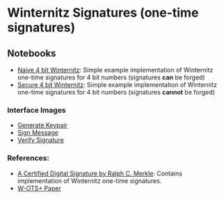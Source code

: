 # Winternitz Signatures (one-time signatures)

## **Notebooks**

- [Naive 4 bit Winternitz](naive_4_bit_winternitz.ipynb): Simple example implementation of Winternitz one-time signatures for 4 bit numbers (signatures **can** be forged)
- [Secure 4 bit Winternitz](secure_4_bit_winternitz.ipynb): Simple example implementation of Winternitz one-time signatures for 4 bit numbers (signatures **cannot** be forged)

### **Interface Images**

- [Generate Keypair](images/GENERATE_KEYS_interface.png)
- [Sign Message](images/SIGN_interface.png)
- [Verify Signature](images/VERIFY_interface.png)

### **References**:

<!-- Shorter Signatures for Hash-Based Signature Schemes -->

- [A Certified Digital Signature by Ralph C. Merkle](https://link.springer.com/content/pdf/10.1007/0-387-34805-0_21.pdf): Contains implementation of Winternitz one-time signatures. <!-- located at 5. The Winternitz Improvement-->
- [W-OTS+ Paper](https://eprint.iacr.org/2017/965.pdf)

<!-- TODO: LOOK INTO THESE PAPERS -->
<!-- Johannes Buchmann, Erik Dahmen, and Andreas H ̈ulsing. XMSS - a prac-
tical forward secure signature scheme based on minimal security assump-
tions. In Bo-Yin Yang, editor, Post-Quantum Cryptography, volume 7071
of Lecture Notes in Computer Science, pages 117–129. Springer Berlin /
Heidelberg, 2011. -->
<!-- Johan H ̊astad, Russell Impagliazzo, Leonid A. Levin, and Michael Luby. A
pseudorandom generator from any one-way function. SIAM J. Comput.,
28:1364–1396, March 1999. -->
